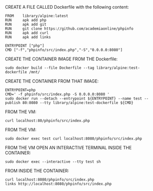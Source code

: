 CREATE A FILE CALLED Dockerfile with the following content:
```
FROM    library/alpine:latest
RUN     apk add php
RUN     apk add git
RUN     git clone https://github.com/academiaonline/phpinfo
RUN     apk add curl
RUN     apk add links

ENTRYPOINT ["php"]
CMD ["-f","phpinfo/src/index.php","-S","0.0.0.0:8080"]
```
CREATE THE CONTAINER IMAGE FROM THE Dockerfile:
```
sudo docker build --file Dockerfile --tag library/alpine:test-dockerfile /mnt/
```
CREATE THE CONTAINER FROM THAT IMAGE:
```
ENTRYPOINT=php
CMD=' -f phpinfo/src/index.php -S 0.0.0.0:8080 '
sudo docker run --detach --entrypoint ${ENTRYPOINT} --name test --publish 80:8080 --tty library/alpine:test-dockerfile ${CMD}
```
FROM THE VM:
```
curl localhost:80/phpinfo/src/index.php
```
FROM THE VM:
```
sudo docker exec test curl localhost:8080/phpinfo/src/index.php
```
FROM THE VM OPEN AN INTERACTIVE TERMINAL INSIDE THE CONTAINER:
```
sudo docker exec --interactive --tty test sh
```
FROM INSIDE THE CONTAINER:
```
curl localhost:8080/phpinfo/src/index.php
links http://localhost:8080/phpinfo/src/index.php
```
